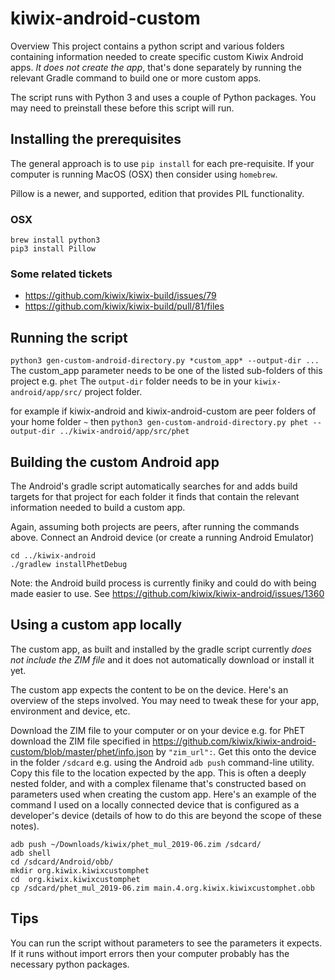 # kiwix-android-custom
Overview
This project contains a python script and various folders containing information needed to create specific custom Kiwix Android apps. _It does *not* create the app_, that's done separately by running the relevant Gradle command to build one or more custom apps.

The script runs with Python 3 and uses a couple of Python packages. You may need to preinstall these before this script will run.

## Installing the prerequisites
The general approach is to use `pip install` for each pre-requisite. If your computer is running MacOS (OSX) then consider using `homebrew`. 

Pillow is a newer, and supported, edition that provides PIL functionality.

### OSX

```
brew install python3
pip3 install Pillow
```

### Some related tickets
- https://github.com/kiwix/kiwix-build/issues/79
- https://github.com/kiwix/kiwix-build/pull/81/files

## Running the script
`python3 gen-custom-android-directory.py *custom_app* --output-dir ...`
The custom_app parameter needs to be one of the listed sub-folders of this project e.g. `phet`
The `output-dir` folder needs to be in your `kiwix-android/app/src/` project folder.

for example if kiwix-android and kiwix-android-custom are peer folders of your home folder `~` then 
`python3 gen-custom-android-directory.py phet --output-dir ../kiwix-android/app/src/phet`

## Building the custom Android app  
The Android's gradle script automatically searches for and adds build targets for that project for each folder it finds that contain the relevant information needed to build a custom app. 

Again, assuming both projects are peers, after running the commands above. Connect an Android device (or create a running Android Emulator)

```
cd ../kiwix-android
./gradlew installPhetDebug
```

Note: the Android build process is currently finiky and could do with being made easier to use. See https://github.com/kiwix/kiwix-android/issues/1360 

## Using a custom app locally
The custom app, as built and installed by the gradle script currently _does not include the ZIM file_ and it does not automatically download or install it yet.

The custom app expects the content to be on the device. Here's an overview of the steps involved. You may need to tweak these for your app, environment and device, etc.

Download the ZIM file to your computer or on your device e.g. for PhET download the ZIM file specified in https://github.com/kiwix/kiwix-android-custom/blob/master/phet/info.json by `"zim_url":`. Get this onto the device in the folder `/sdcard` e.g. using the Android `adb push` command-line utility. Copy this file to the location expected by the app. This is often a deeply nested folder, and with a complex filename that's constructed based on parameters used when creating the custom app. Here's an example of the command I used on a locally connected device that is configured as a developer's device (details of how to do this are beyond the scope of these notes).

```
adb push ~/Downloads/kiwix/phet_mul_2019-06.zim /sdcard/
adb shell
cd /sdcard/Android/obb/                                                                                                                                        
mkdir org.kiwix.kiwixcustomphet
cd  org.kiwix.kiwixcustomphet
cp /sdcard/phet_mul_2019-06.zim main.4.org.kiwix.kiwixcustomphet.obb
```

## Tips
You can run the script without parameters to see the parameters it expects. If it runs without import errors then your computer probably has the necessary python packages.
